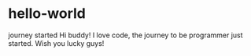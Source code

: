 # hello-world
journey started
Hi buddy! I love code, the journey to be programmer just started.
Wish you lucky guys!

